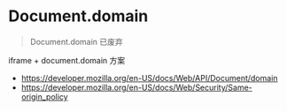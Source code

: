 # Document.domain

> Document.domain 已废弃

iframe + document.domain 方案

- https://developer.mozilla.org/en-US/docs/Web/API/Document/domain
- https://developer.mozilla.org/en-US/docs/Web/Security/Same-origin_policy
